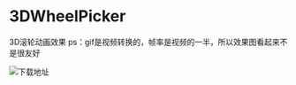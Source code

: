 # 3DWheelPicker
3D滚轮动画效果
ps：gif是视频转换的，帧率是视频的一半，所以效果图看起来不是很友好

![下载地址](https://www.pgyer.com/wheelpicker)
